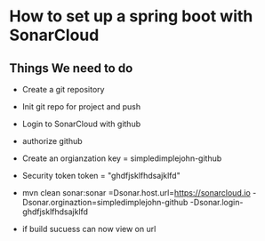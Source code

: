 # How to set up a spring boot with SonarCloud

## Things We need to do
- Create a git repository
- Init git repo for project and push
- Login to SonarCloud with github
- authorize github 
- Create an orgianzation  key = simpledimplejohn-github
- Security token token = "ghdfjsklfhdsajklfd"

- mvn clean sonar:sonar =Dsonar.host.url=https://sonarcloud.io -Dsonar.orginaztion=simpledimplejohn-github -Dsonar.login-ghdfjsklfhdsajklfd

- if build sucuess can now view on url
